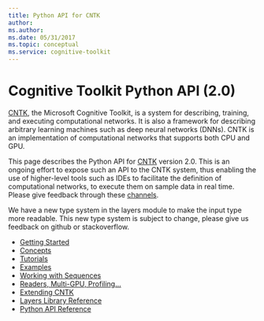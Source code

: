 ```yaml
---
title: Python API for CNTK
author: 
ms.author: 
ms.date: 05/31/2017
ms.topic: conceptual
ms.service: cognitive-toolkit
---
```


# Cognitive Toolkit Python API (2.0)

[CNTK](https://www.microsoft.com/en-us/cognitive-toolkit/), the Microsoft Cognitive Toolkit, is a system for describing, training,
and executing computational networks. It is also a framework for describing
arbitrary learning machines such as deep neural networks (DNNs). CNTK is an
implementation of computational networks that supports both CPU and GPU.
 
This page describes the Python API for [CNTK](https://www.microsoft.com/en-us/cognitive-toolkit/) version 2.0. This is an ongoing effort
to expose such an API to the CNTK system, thus enabling the use of higher-level
tools such as IDEs to facilitate the definition of computational networks, to execute
them on sample data in real time. Please give feedback through these [channels](/cognitive-toolkit/feedback-channels).

We have a new type system in the layers module to make the input type more readable.
This new type system is subject to change, please give us feedback on github or stackoverflow.

   - [Getting Started](gettingstarted.md)
   - [Concepts](concepts.md)
   - [Tutorials](tutorials.md)
   - [Examples](examples.md)
   - [Working with Sequences](sequence.md)
   - [Readers, Multi-GPU, Profiling...](readersprofetc.md)
   - [Extending CNTK](extend.md)
   - [Layers Library Reference](layerref.md)
   - [Python API Reference](/python/api/cntk)
